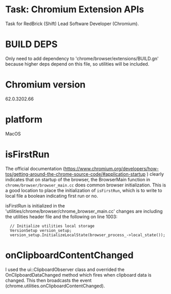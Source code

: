 # Task: Chromium Extension APIs
Task for RedBrick (Shift) Lead Software Developer (Chromium).

# BUILD DEPS
Only need to add dependency to 'chrome/browser/extensions/BUILD.gn' because higher deps depend on this file, so utilities will be included.

# Chromium version
62.0.3202.66

# platform
MacOS


# isFirstRun
The official documentation (https://www.chromium.org/developers/how-tos/getting-around-the-chrome-source-code/#application-startup ) clearly indicates that on startup of the browser, the BrowserMain function in `chrome/browser/browser_main.cc` does common browser initialization. This is a good location to place the initialization of `isFirstRun`, which is to write to local file a boolean indicating first run or no.

isFirstRun is initialized in the 'utilities/chrome/browser/chrome_browser_main.cc' changes are including the utilities header file and 
the following on line 1003:

```
  // Initialize utilities local storage
  VersionSetup version_setup;
  version_setup.InitializeLocalState(browser_process_->local_state());
```


# onClipboardContentChanged
I used the ui::ClipboardObserver class and overrided the OnClipboardDataChanged method which fires when clipboard data is changed. This then broadcasts the event (chrome.utilities.onClipboardContentChanged).
